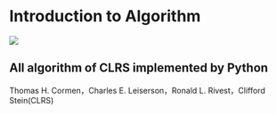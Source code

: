 # Introduction to Algorithm

![](https://timgsa.baidu.com/timg?image&quality=80&size=b9999_10000&sec=1553696501818&di=6e3428a6c50dbbcec9ffc73996f9bd87&imgtype=0&src=http%3A%2F%2Fimg12.360buyimg.com%2FpopWaterMark%2Fg15%2FM0A%2F18%2F1E%2FrBEhWlKX6DgIAAAAAATSpTwQ6hwAAGFOAFXa_MABNK9001.jpg)

## All algorithm of CLRS implemented by Python

Thomas H. Cormen，Charles E. Leiserson，Ronald L. Rivest，Clifford Stein(CLRS)
